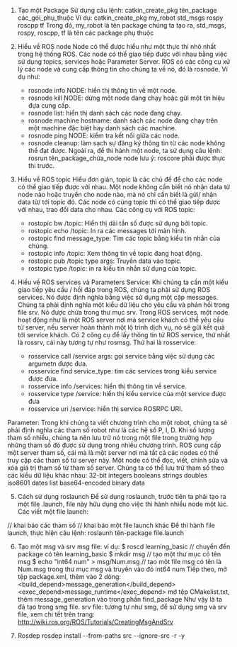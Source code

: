 1. Tạo một Package
  Sử dụng câu lệnh: catkin_create_pkg tên_package các_gói_phụ_thuộc
    Ví dụ: catkin_create_pkg my_robot std_msgs rospy roscpp tf
    Trong đó, my_robot là tên package chúng ta tạo ra, std_msgs, rospy, roscpp, tf là tên các package phụ thuộc
2. Hiểu về ROS node
  Node có thể được hiểu như một thực thi nhỏ nhất trong hệ thống ROS. Các node có thể giao tiếp được với nhau bằng việc sử dụng topics, services hoặc Parameter Server.
   ROS có các công cụ xử lý các node và cung cấp thông tin cho chúng ta về nó, đó là rosnode. Ví dụ như:
    - rosnode info NODE: hiển thị thông tin về một node.
    - rosnode kill NODE: dừng một node đang chạy hoặc gửi một tín hiệu đựa cung cấp.
    - rosnode list: hiển thị danh sách các node đang chạy.
    - rosnode machine hostname: danh sách các node đang chạy trên một machine đặc biệt hay danh sách các machine.
    - rosnode ping NODE: kiểm tra kết nối giữa các node.
    - rosnode cleanup: làm sạch sự đăng ký thông tin từ các node không thể đạt được.
   Ngoài ra, để thi hành một node, ta sử dụng câu lệnh:
    rosrun tên_package_chứa_node node
    lưu ý: roscore phải được thực thi trước.
3. Hiểu về ROS topic
  Hiểu đơn giản, topic là các chủ đề để cho các node có thể giao tiếp được với nhau. Một node không cần biết nó nhận data từ node nào hoặc truyền cho node nào, mà nó chỉ cần biết là gửi/ nhận data từ/ tới topic đó. Các node có cùng topic thì có thể giao tiếp được với nhau, trao đổi data cho nhau.
   Các công cụ với ROS topic:
    - rostopic bw /topic: Hiển thị dải tần số được sử dụng bởi topic.
    - rostopic echo /topic: In ra các messages tới màn hình.
    - rostopic find message_type: Tìm các topic bằng kiểu tin nhắn của chúng.
    - rostopic info /topic: Xem thông tin về topic đang hoạt động.
    - rostopic pub /topic type args: Truyền data vào topic.
    - rostopic type /topic: in ra kiểu tin nhắn sử dụng của topic.
 
4. Hiểu về ROS services và Parameters
Service:
  Khi chúng ta cần một kiểu giao tiếp yêu cầu / hồi đáp trong ROS, chúng ta phải sử dụng ROS services. Nó được định nghĩa bằng việc sử dụng một cặp messages. Chúng ta phải định nghĩa một kiểu dữ liệu cho yêu cầu và phản hồi trong file srv. Nó được chứa trong thư mục srv.
  Trong ROS services, một node hoạt động như là một ROS server nơi mà service khách có thể yêu cầu từ server, nếu server hoàn thành một lộ trình dịch vụ, nó sẽ gửi kết quả tới service khách.
  Có 2 công cụ để lấy thông tin tử ROS service, thứ nhất là rossrv, cái này tương tự như rosmsg. Thứ hai là rosservice:
    - rosservice call /service args: gọi service bằng việc sử dụng các argumetn được đưa.
    - rosservice find service_type: tìm các services trong kiểu service được đưa.
    - rosservice info /services: hiển thị thông tin về service.
    - rosservice type /service: hiển thị kiểu service của một service được đưa
    - rosservice uri /service: hiển thị service ROSRPC URI.
    
Parameter:
  Trong khi chúng ta viết chương trình cho một robot, chúng ta sẽ phải định nghĩa các tham số robot như là các hệ số P, I, D. Khi số lượng tham số nhiều, chúng ta nên lưu trữ nó trong một file trong trường hợp những tham số đó được sử dụng trong nhiều chương trình. ROS cung cấp một server tham số, cái mà là một server nơi mà tất cả các nodes có thể truy cập các tham số từ server này. Một node có thể đọc, viết, chỉnh sửa và xóa giá trị tham số từ tham số server.
  Chúng ta có thể lưu trữ tham số theo các kiểu dữ liệu khác nhau:
    32-bit integers
    booleans
    strings
    doubles
    iso8601 dates
    list
    base64-encoded binary data

5. Cách sử dụng roslaunch
  Để sử dụng roslaunch, trước tiên ta phải tạo ra một file .launch, file này hữu dụng cho việc thi hành nhiều node một lúc.
  Các viết một file launch:
  <launch>
    // khai báo các tham số
    <arg name="name_thamso" default="$(path) />
    // khai báo node
    <node pkg="ten_package" name="ten_node" type="node" args="$(path)" />
    // khai báo một file launch khác
    <include file="$(path)">
                           
  </launch>
Để thi hành file launch, thực hiện câu lệnh:
  roslaunh tên-package file.launch

6. Tạo một msg và srv
  msg file:
   ví dụ:
   $ roscd learning_basic // chuyển đến package có tên learning_basic
   $ mkdir msg // tạo một thư mục có tên msg
   $ echo "int64 num" > msg/Num.msg  // tạo một file msg có tên là Num.msg trong thư mục msg và truyền vào đó int64 num
  Tiếp theo, mở tệp package.xml, thêm vào 2 dòng:
      <build_depend>message_generation</build_depend>
      <exec_depend>message_runtime</exec_depend>
   mở tệp CMakelist.txt, thêm message_generation vào trong phần find_package
   Như vậy là ta đã tạo trong smg file.
  srv file:
  tương tự như smg, để sử dụng smg và srv file, xem chi tết trên trang:
  http://wiki.ros.org/ROS/Tutorials/CreatingMsgAndSrv
  
  7. Rosdep
  rosdep install --from-paths src --ignore-src -r -y
  
  
